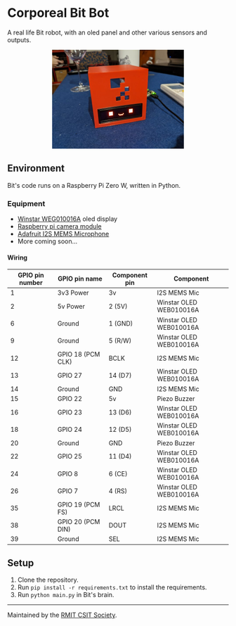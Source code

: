 # Corporeal Bit Bot

A real life Bit robot, with an oled panel and other various sensors and outputs.

<p align="center">
<img src="https://github.com/csitsociety/corporeal-bit/blob/master/preview.jpg?raw=true" width="300">
</p>

## Environment

Bit's code runs on a Raspberry Pi Zero W, written in Python.

### Equipment
- [Winstar WEG010016A](https://www.winstar.com.tw/products/oled-module/graphic-oled-display/weg010016a.html) oled display
- [Raspberry pi camera module](https://au.element14.com/raspberry-pi/rpi-camera-board/raspberry-pi-camera-board-5mp/dp/2302279)
- [Adafruit I2S MEMS Microphone](https://www.adafruit.com/product/3421)
- More coming soon...

#### Wiring
GPIO pin number | GPIO pin name | Component pin | Component
---|---|---|---
1 | 3v3 Power | 3v | I2S MEMS Mic
2 | 5v Power | 2 (5V) | Winstar OLED WEB010016A
6 | Ground | 1 (GND) | Winstar OLED WEB010016A
9 | Ground | 5 (R/W) | Winstar OLED WEB010016A
12 | GPIO 18 (PCM CLK) | BCLK | I2S MEMS Mic
13 | GPIO 27 | 14 (D7) | Winstar OLED WEB010016A
14 | Ground | GND | I2S MEMS Mic
15 | GPIO 22 | 5v | Piezo Buzzer
16 | GPIO 23 | 13 (D6) | Winstar OLED WEB010016A
18 | GPIO 24 | 12 (D5) | Winstar OLED WEB010016A
20 | Ground | GND | Piezo Buzzer
22 | GPIO 25 | 11 (D4) | Winstar OLED WEB010016A
24 | GPIO 8 | 6 (CE) | Winstar OLED WEB010016A
26 | GPIO 7 | 4 (RS) | Winstar OLED WEB010016A
35 | GPIO 19 (PCM FS) | LRCL | I2S MEMS Mic
38 | GPIO 20 (PCM DIN) | DOUT | I2S MEMS Mic
39 | Ground | SEL | I2S MEMS Mic


## Setup

1. Clone the repository.
2. Run `pip install -r requirements.txt` to install the requirements.
3. Run `python main.py` in Bit's brain.

---
Maintained by the [RMIT CSIT Society](https://csitsociety.club).
